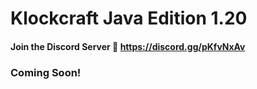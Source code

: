 # Klockcraft Java Edition 1.20
#### Join the Discord Server 💬 https://discord.gg/pKfvNxAv

### Coming Soon!
